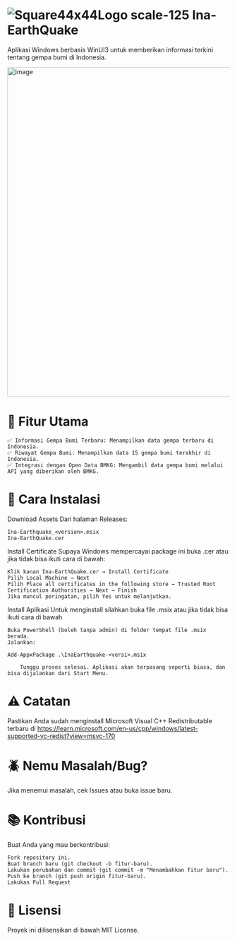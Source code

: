 # ![Square44x44Logo scale-125](https://github.com/user-attachments/assets/c8a57c98-42fa-4821-b763-98b9b09bec01) Ina-EarthQuake

Aplikasi Windows berbasis WinUI3 untuk memberikan informasi terkini tentang gempa bumi di Indonesia.

<img width="1426" height="746" alt="image" src="https://github.com/user-attachments/assets/a680f713-2417-4e61-9a40-3317c14761fe" />


# 📌 Fitur Utama

    ✅ Informasi Gempa Bumi Terbaru: Menampilkan data gempa terbaru di Indonesia.
    ✅ Riwayat Gempa Bumi: Menampilkan data 15 gempa bumi terakhir di Indonesia.
    ✅ Integrasi dengan Open Data BMKG: Mengambil data gempa bumi melalui API yang diberikan oleh BMKG.

# 🚀 Cara Instalasi

Download Assets
Dari halaman Releases:

    Ina-Earthquake_<version>.msix
    Ina-EarthQuake.cer

Install Certificate
Supaya Windows mempercayai package ini buka .cer atau jika tidak bisa ikuti cara di bawah:

    Klik kanan Ina-EarthQuake.cer → Install Certificate
    Pilih Local Machine → Next
    Pilih Place all certificates in the following store → Trusted Root Certification Authorities → Next → Finish
    Jika muncul peringatan, pilih Yes untuk melanjutkan.

Install Aplikasi Untuk menginstall silahkan buka file .msix atau jika tidak bisa ikuti cara di bawah

    Buka PowerShell (boleh tanpa admin) di folder tempat file .msix berada.
    Jalankan:

    Add-AppxPackage .\InaEarthquake-<versi>.msix

        Tunggu proses selesai. Aplikasi akan terpasang seperti biasa, dan bisa dijalankan dari Start Menu.

# ⚠️ Catatan

Pastikan Anda sudah menginstall Microsoft Visual C++ Redistributable terbaru di https://learn.microsoft.com/en-us/cpp/windows/latest-supported-vc-redist?view=msvc-170

# 🪲 Nemu Masalah/Bug?

Jika menemui masalah, cek Issues atau buka issue baru.

# 📚 Kontribusi

Buat Anda yang mau berkontribusi:

    Fork repository ini.
    Buat branch baru (git checkout -b fitur-baru).
    Lakukan perubahan dan commit (git commit -m "Menambahkan fitur baru").
    Push ke branch (git push origin fitur-baru).
    Lakukan Pull Request

# 📜 Lisensi
Proyek ini dilisensikan di bawah MIT License.
